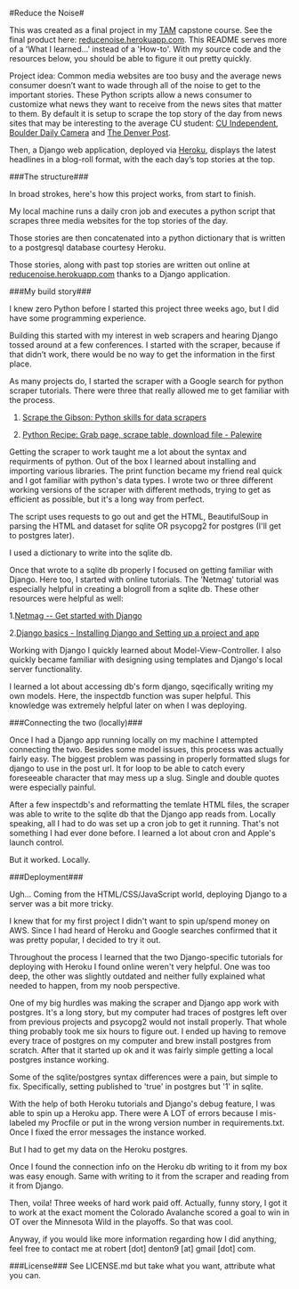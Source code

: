 #Reduce the Noise#

This was created as a final project in my [TAM](http://tam.colorado.edu) capstone course. See the final product here: [reducenoise.herokuapp.com](http://reducenoise.herokuapp.com). This README serves more of a 'What I learned...' instead of a 'How-to'. With my source code and the resources below, you should be able to figure it out pretty quickly.

Project idea: Common media websites are too busy and the average news consumer doesn’t want to wade through all of the noise to get to the important stories. These Python scripts allow a news consumer to customize what news they want to receive from the news sites that matter to them.  By default it is setup to scrape the top story of the day from news sites that may be interesting to the average CU student: [CU Independent](http://www.cuindependent.com), [Boulder Daily Camera](http://www.dailycamera.com) and [The Denver Post](http://www.denverpost.com).

Then, a Django web application, deployed via [Heroku](http://www.heroku.com), displays the latest headlines in a blog-roll format, with the each day’s top stories at the top.

###The structure###

In broad strokes, here's how this project works, from start to finish.

My local machine runs a daily cron job and executes a python script that scrapes three media websites for the top stories of the day.

Those stories are then concatenated into a python dictionary that is written to a postgresql database courtesy Heroku.

Those stories, along with past top stories are written out online at [reducenoise.herokuapp.com](http://reducenoise.herokuapp.com) thanks to a Django application.

###My build story###

I knew zero Python before I started this project three weeks ago, but I did have some programming experience.

Building this started with my interest in web scrapers and hearing Django tossed around at a few conferences. I started with the scraper, because if that didn’t work, there would be no way to get the information in the first place.

As many projects do, I started the scraper with a Google search for python scraper tutorials. There were three that really allowed me to get familiar with the process.

1. [Scrape the Gibson: Python skills for data scrapers](http://brianabelson.com/open-news/2013/12/17/scrape-the-gibson.html)

2. [Python Recipe: Grab page, scrape table, download file - Palewire](http://palewi.re/posts/2008/04/20/python-recipe-grab-a-page-scrape-a-table-download-a-file/)

Getting the scraper to work taught me a lot about the syntax and requirments of python. Out of the box I learned about installing and importing various libraries. The print function became my friend real quick and I got familiar with python's data types. I wrote two or three different working versions of the scraper with different methods, trying to get as efficient as possible, but it's a long way from perfect.

The script uses requests to go out and get the HTML, BeautifulSoup in parsing the HTML and dataset for sqlite OR psycopg2 for postgres (I'll get to postgres later).

I used a dictionary to write into the sqlite db.

Once that wrote to a sqlite db properly I focused on getting familiar with Django. Here too, I started with online tutorials. The 'Netmag' tutorial was especially helpful in creating a blogroll from a sqlite db. These other resources were helpful as well:

1.[Netmag -- Get started with Django](http://www.creativebloq.com/netmag/get-started-django-7132932)

2.[Django basics - Installing Django and Setting up a project and app](http://mherman.org/blog/2012/12/30/django-basics/#.U106W61dWiq)

Working with Django I quickly learned about Model-View-Controller. I also quickly became familiar with designing using templates and Django's local server functionality.

I learned a lot about accessing db's form django, sqecifically writing my own models. Here, the inspectdb function was super helpful. This knowledge was extremely helpful later on when I was deploying.

###Connecting the two (locally)###

Once I had a Django app running locally on my machine I attempted connecting the two. Besides some model issues, this process was actually fairly easy. The biggest problem was passing in properly formatted slugs for django to use in the post url. It for loop to be able to catch every foreseeable character that may mess up a slug. Single and double quotes were especially painful.

After a few inspectdb's and reformatting the temlate HTML files, the scraper was able to write to the sqlite db that the Django app reads from. Locally speaking, all I had to do was set up a cron job to get it running. That's not something I had ever done before. I learned a lot about cron and Apple's launch control.

But it worked. Locally.

###Deployment###

Ugh... Coming from the HTML/CSS/JavaScript world, deploying Django to a server was a bit more tricky.

I knew that for my first project I didn't want to spin up/spend money on AWS. Since I had heard of Heroku and Google searches confirmed that it was pretty popular, I decided to try it out.

Throughout the process I learned that the two Django-specific tutorials for deploying with Heroku I found online weren't very helpful. One was too deep, the other was slightly outdated and neither fully explained what needed to happen, from my noob perspective.

One of my big hurdles was making the scraper and Django app work with postgres. It's a long story, but my computer had traces of postgres left over from previous projects and psycopg2 would not install properly. That whole thing probably took me six hours to figure out. I ended up having to remove every trace of postgres on my computer and brew install postgres from scratch. After that it started up ok and it was fairly simple getting a local postgres instance working.

Some of the sqlite/postgres syntax differences were a pain, but simple to fix. Specifically, setting published to 'true' in postgres but '1' in sqlite.

With the help of both Heroku tutorials and Django's debug feature, I was able to spin up a Heroku app. There were A LOT of errors because I mis-labeled my Procfile or put in the wrong version number in requirements.txt. Once I fixed the error messages the instance worked. 

But I had to get my data on the Heroku postgres.

Once I found the connection info on the Heroku db writing to it from my box was easy enough. Same with writing to it from the scraper and reading from it from Django.

Then, voila! Three weeks of hard work paid off. Actually, funny story, I got it to work at the exact moment the Colorado Avalanche scored a goal to win in OT over the Minnesota Wild in the playoffs. So that was cool.

Anyway, if you would like more information regarding how I did anything, feel free to contact me at robert [dot] denton9 [at] gmail [dot] com.

###License###
See LICENSE.md but take what you want, attribute what you can.